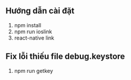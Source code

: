 ## Hướng dẫn cài đặt
1. npm install
2. npm run ioslink
3. react-native link

## Fix lỗi thiếu file debug.keystore

1. npm run getkey

